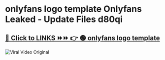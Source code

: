 
 # onlyfans logo template Onlyfans Leaked - Update Files d80qi

## <h2><a href="https://clipsfans.com/onlyfans_logo_template&ref=git">🔗 Click to LINKS ⏩⏩ 👉 🟢 onlyfans logo template </a></h2>

<a href="https://clipsfans.com/onlyfans_logo_template&ref=git" rel="nofollow" data-target="animated-image.originalLink"><img src="https://i.ibb.co.com/xMMVF88/686577567.gif" alt="Viral Video Original" style="max-width: 100%; display: inline-block;" data-target="animated-image.originalImage"></a>

